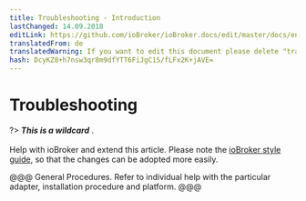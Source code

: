 ```yaml
---
title: Troubleshooting - Introduction
lastChanged: 14.09.2018
editLink: https://github.com/ioBroker/ioBroker.docs/edit/master/docs/en/trouble/README.md
translatedFrom: de
translatedWarning: If you want to edit this document please delete "translatedFrom" field, elsewise this document will be translated automatically again
hash: DcyKZ8+h7nsw3qr8m9dfYTT6FiJgC1S/fLFx2K+jAVE=
---
```

# Troubleshooting
?> ***This is a wildcard*** . <br><br> Help with ioBroker and extend this article. Please note the [ioBroker style guide](community/styleguidedoc), so that the changes can be adopted more easily.

@@@ General Procedures. Refer to individual help with the particular adapter, installation procedure and platform.
@@@